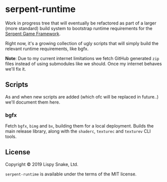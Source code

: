 # serpent-runtime

Work in progress tree that will eventually be refactored as part of a
larger (more standard) build system to bootstrap runtime requirements
for the [Serpent Game Framework](https://github.com/lispysnake/serpent).

Right now, it's a growing collection of ugly scripts that will simply
build the relevant runtime requirements, like bgfx.

**Note**: Due to my current internet limitations we fetch GitHub generated
`zip` files instead of using submodules like we should. Once my internet
behaves we'll fix it.

## Scripts

As and when new scripts are added (which ofc will be replaced in future..)
we'll document them here.

### bgfx

Fetch `bgfx`, `bimg` and `bx`, building them for a local deployment. Builds
the main release library, along with the `shaderc`, `texturec` and `texturev`
CLI tools.


## License

Copyright © 2019 Lispy Snake, Ltd.

`serpent-runtime` is available under the terms of the MIT license.
